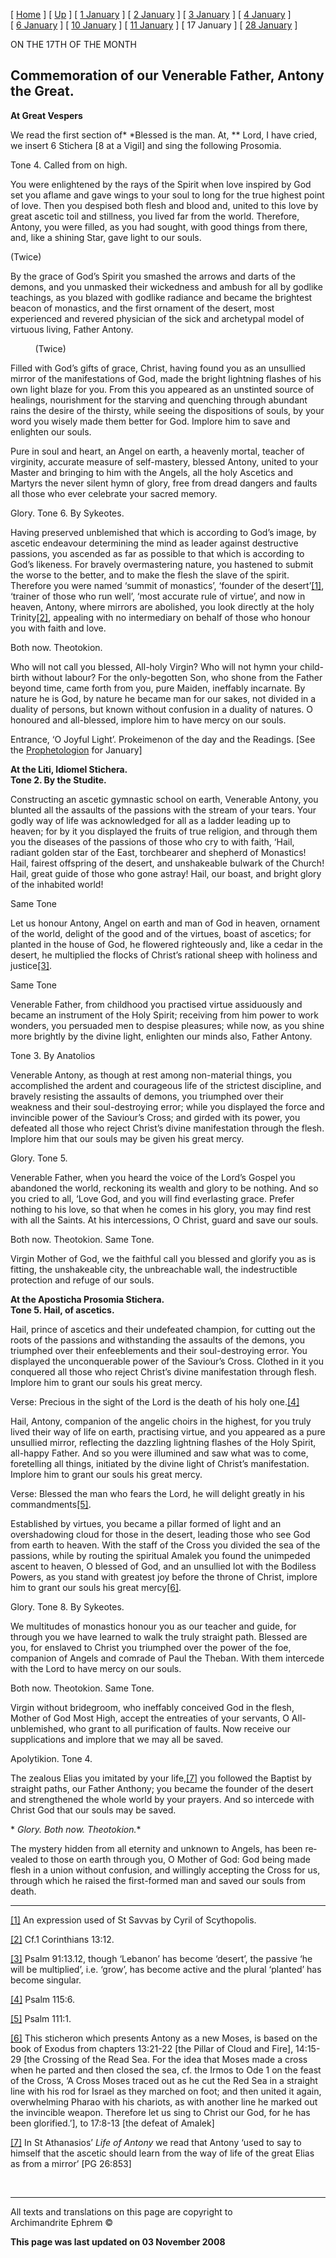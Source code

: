 \[ [Home](index.md) \] \[ [Up](jan-int.md) \]
\[ [1 January](1january.md) \] \[ [2 January](jan02.md) \]
\[ [3 January](3_january.md) \] \[ [4 January](4_january.md) \]
\[ [6 January](6january.md) \] \[ [10 January](10_january.md) \]
\[ [11 January](11_january.md) \] \[ 17 January \]
\[ [28 January](28_january.md) \]

ON THE 17TH OF THE MONTH

## Commemoration of our Venerable Father, Antony the Great.

**At Great Vespers**

We read the first section of* *Blessed is the man. At, ** Lord, I have
cried, we insert 6 Stichera \[8 at a Vigil\] and sing the following
Prosomia.

Tone 4. Called from on high.

You were enlightened by the rays of the Spirit when love inspired by God
set you aflame and gave wings to your soul to long for the true highest
point of love. Then you despised both flesh and blood and, united to
this love by great ascetic toil and stillness, you lived far from the
world. Therefore, Antony, you were filled, as you had sought, with good
things from there, and, like a shining Star, gave light to our souls.

(Twice)

By the grace of God’s Spirit you smashed the arrows and darts of the
demons, and you unmasked their wickedness and ambush for all by godlike
teachings, as you blazed with godlike radiance and became the brightest
beacon of monastics, and the first ornament of the desert, most
experienced and revered physician of the sick and archetypal model of
virtuous living, Father Antony.

          (Twice)

Filled with God’s gifts of grace, Christ, having found you as an
unsullied mirror of the manifestations of God, made the bright lightning
flashes of his own light blaze for you. From this you appeared as an
unstinted source of healings, nourishment for the starving and quenching
through abundant rains the desire of the thirsty, while seeing the
dispositions of souls, by your word you wisely made them better for God.
Implore him to save and enlighten our souls.

Pure in soul and heart, an Angel on earth, a heavenly mortal, teacher of
virginity, accurate measure of self-mastery, blessed Antony, united to
your Master and bringing to him with the Angels, all the holy Ascetics
and Martyrs the never silent hymn of glory, free from dread dangers and
faults all those who ever celebrate your sacred memory.

Glory. Tone 6. By Sykeotes.

Having preserved unblemished that which is according to God’s image, by
ascetic endeavour determining the mind as leader against destructive
passions, you ascended as far as possible to that which is according to
God’s likeness. For bravely overmastering nature, you hastened to submit
the worse to the better, and to make the flesh the slave of the spirit.
Therefore you were named ‘summit of monastics’, ‘founder of the
desert’[\[1\]](#_ftn1), ‘trainer of those who run well’, ‘most
accurate rule of virtue’, and now in heaven, Antony, where mirrors are
abolished, you look directly at the holy Trinity[\[2\]](#_ftn2),
appealing with no intermediary on behalf of those who honour you with
faith and love.

Both now. Theotokion.

Who will not call you blessed, All-holy Virgin? Who will not hymn your
child-birth without labour? For the only-begotten Son, who shone from
the Father beyond time, came forth from you, pure Maiden, ineffably
incarnate. By nature he is God, by nature he became man for our sakes,
not divided in a duality of persons, but known without confusion in a
duality of natures. O honoured and all-blessed, implore him to have
mercy on our souls.

Entrance, ‘O Joyful Light’. Prokeimenon of the day and the Readings.
\[See the [Prophetologion](readings_for_january.md) for January\]

**At the Liti, Idiomel Stichera.  
Tone 2. By the Studite.**

Constructing an ascetic gymnastic school on earth, Venerable Antony, you
blunted all the assaults of the passions with the stream of your tears.
Your godly way of life was acknowledged for all as a ladder leading up
to heaven; for by it you displayed the fruits of true religion, and
through them you the diseases of the passions of those who cry to with
faith, ‘Hail, radiant golden star of the East, torchbearer and shepherd
of Monastics\! Hail, fairest offspring of the desert, and unshakeable
bulwark of the Church\! Hail, great guide of those who gone astray\!
Hail, our boast, and bright glory of the inhabited world\!

Same Tone

Let us honour Antony, Angel on earth and man of God in heaven, ornament
of the world, delight of the good and of the virtues, boast of ascetics;
for planted in the house of God, he flowered righteously and, like a
cedar in the desert, he multiplied the flocks of Christ’s rational sheep
with holiness and justice[\[3\]](#_ftn3).

Same Tone

Venerable Father, from childhood you practised virtue assiduously and
became an instrument of the Holy Spirit; receiving from him power to
work wonders, you persuaded men to despise pleasures; while now, as you
shine more brightly by the divine light, enlighten our minds also,
Father Antony.

Tone 3. By Anatolios

Venerable Antony, as though at rest among non-material things, you
accomplished the ardent and courageous life of the strictest discipline,
and bravely resisting the assaults of demons, you triumphed over their
weakness and their soul-destroying error; while you displayed the force
and invincible power of the Saviour’s Cross; and girded with its power,
you defeated all those who reject Christ’s divine manifestation through
the flesh. Implore him that our souls may be given his great mercy.

Glory. Tone 5.

Venerable Father, when you heard the voice of the Lord’s Gospel you
abandoned the world, reckoning its wealth and glory to be nothing. And
so you cried to all, ‘Love God, and you will find everlasting grace.
Prefer nothing to his love, so that when he comes in his glory, you may
find rest with all the Saints. At his intercessions, O Christ, guard and
save our souls.

Both now. Theotokion. Same Tone.

Virgin Mother of God, we the faithful call you blessed and glorify you
as is fitting, the unshakeable city, the unbreachable wall, the
indestructible protection and refuge of our souls.

**At the Aposticha Prosomia Stichera.  
Tone 5. Hail, of ascetics.**

Hail, prince of ascetics and their undefeated champion, for cutting out
the roots of the passions and withstanding the assaults of the demons,
you triumphed over their enfeeblements and their soul-destroying error.
You displayed the unconquerable power of the Saviour’s Cross. Clothed in
it you conquered all those who reject Christ’s divine manifestation
through flesh. Implore him to grant our souls his great mercy.

Verse: Precious in the sight of the Lord is the death of his holy
one.[\[4\]](#_ftn4)

Hail, Antony, companion of the angelic choirs in the highest, for you
truly lived their way of life on earth, practising virtue, and you
appeared as a pure unsullied mirror, reflecting the dazzling lightning
flashes of the Holy Spirit, all-happy Father. And so you were illumined
and saw what was to come, foretelling all things, initiated by the
divine light of Christ’s manifestation. Implore him to grant our souls
his great mercy.

Verse: Blessed the man who fears the Lord, he will delight greatly in
his commandments[\[5\]](#_ftn5).

Established by virtues, you became a pillar formed of light and an
overshadowing cloud for those in the desert, leading those who see God
from earth to heaven. With the staff of the Cross you divided the sea of
the passions, while by routing the spiritual Amalek you found the
unimpeded ascent to heaven, O blessed of God, and an unsullied lot with
the Bodiless Powers, as you stand with greatest joy before the throne of
Christ, implore him to grant our souls his great mercy[\[6\]](#_ftn6).

Glory. Tone 8. By Sykeotes.

We multitudes of monastics honour you as our teacher and guide, for
through you we have learned to walk the truly straight path. Blessed are
you, for enslaved to Christ you triumphed over the power of the foe,
companion of Angels and comrade of Paul the Theban. With them intercede
with the Lord to have mercy on our souls.

Both now. Theotokion. Same Tone.

Virgin without bridegroom, who ineffably conceived God in the flesh,
Mother of God Most High, accept the entreaties of your servants, O
All-unblemished, who grant to all purification of faults. Now receive
our supplications and implore that we may all be saved.

Apolytikion. Tone 4.

The zealous Elias you imitated by your life,[\[7\]](#_ftn7) you followed
the Baptist by straight paths, our Father Anthony; you became the
founder of the desert and strengthened the whole world by your prayers.
And so intercede with Christ God that our souls may be saved.

* *Glory. Both now. Theotokion.**

The mystery hidden from all eternity and unknown to Angels, has been
re­vealed to those on earth through you, O Mother of God: God being
made flesh in a union without confusion, and willingly accepting the
Cross for us, through which he raised the first-formed man and saved our
souls from death.

  

-----

[\[1\]](#_ftnref1) An expression used of St Savvas by Cyril of
Scythopolis.

[\[2\]](#_ftnref2) Cf.1 Corinthians 13:12.

[\[3\]](#_ftnref3) Psalm 91:13.12, though ‘Lebanon’ has become ‘desert’,
the passive ‘he will be multiplied’, i.e. ‘grow’, has become active and
the plural ‘planted’ has become singular.

[\[4\]](#_ftnref4) Psalm 115:6.

[\[5\]](#_ftnref5) Psalm 111:1.

[\[6\]](#_ftnref6) This sticheron which presents Antony as a new Moses,
is based on the book of Exodus from chapters 13:21-22 \[the Pillar of
Cloud and Fire\], 14:15-29 \[the Crossing of the Read Sea. For the idea
that Moses made a cross when he parted and then closed the sea, cf. the
Irmos to Ode 1 on the feast of the Cross, ‘A Cross Moses traced out as
he cut the Red Sea in a straight line with his rod for Israel as they
marched on foot; and then united it again, overwhelming Pharao with his
chariots, as with another line he marked out the invincible weapon.
Therefore let us sing to Christ our God, for he has been glorified.’\],
to 17:8-13 \[the defeat of Amalek\]

[\[7\]](#_ftnref7) In St Athanasios’ *Life of Antony* we read that
Antony ‘used to say to himself that the ascetic should learn from the
way of life of the great Elias as from a mirror’ \[PG 26:853\]

 

-----

All texts and translations on this page are copyright to  
Archimandrite Ephrem ©

**This page was last updated on 03 November 2008**

